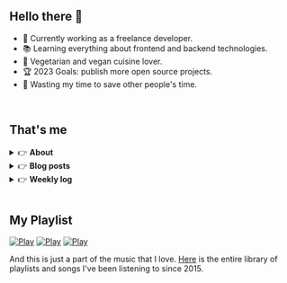 <h2>Hello there 👋</h2>

- 🚀 Currently working as a freelance developer.
- :books: Learning everything about frontend and backend technologies.
- 🌱 Vegetarian and vegan cuisine lover.
- :trophy: 2023 Goals: publish more open source projects.
- :dart: Wasting my time to save other people's time.

<br>

## That's me
<!-- markdownlint-disable MD033 -->
<details>
    <summary>&#128073 <b>About</b></summary><br/>

<!-- BLOG-POST-LIST:START -->
- 👀 [About me](https://simonemargio.im/)
- 🧑‍💻 [Resume](https://simonemargio.im/resume/)
- ⚙️ [What I use](https://simonemargio.im/uses/)
- 🧐 [More](https://simonemargio.im/link/)
<!-- BLOG-POST-LIST:END -->
</details>

<details>
    <summary>&#128073 <b>Blog posts</b></summary><br/>

<!-- BLOG-POST-LIST:START -->
- [Linux](https://simonemargio.im/blog/linux/)
- [LastPass](https://simonemargio.im/blog/lastpass/)
- [Apple Music](https://simonemargio.im/blog/applemusic/)
- [iCloud Keychain](https://simonemargio.im/blog/icloudkeychain/)
- [Digital legacy](https://simonemargio.im/blog/digitallegacy/)
- [Usability](https://simonemargio.im/blog/usability/)
- [Bitwarden](https://simonemargio.im/blog/bitwarden/)
- [About EXIF metadata](https://simonemargio.im/blog/aboutexifmetadata/)
- [Stop using whatsapp](https://simonemargio.im/blog/stopusingwhatsapp/)
- [More](https://simonemargio.im/blog/page/2/)
<!-- BLOG-POST-LIST:END -->
</details>

<details>
    <summary>&#128073 <b>Weekly log</b></summary><br/>

<!-- BLOG-POST-LIST:START -->
- [Jul - 3°](https://simonemargio.im/log/july/3/)
- [Jul - 2°](https://simonemargio.im/log/july/2/)
- [Jul - 1°](https://simonemargio.im/log/july/1/)
- [Jun](https://simonemargio.im/log/june/)
- [May](https://simonemargio.im/log/may/)
- [April](https://simonemargio.im/log/april/)
- [March](https://simonemargio.im/log/march/)   
- [February](https://simonemargio.im/log/february/)
<!-- BLOG-POST-LIST:END -->
</details>

<br>

## My Playlist
[![Play](https://user-images.githubusercontent.com/22590804/173320312-c6ff4952-2d80-4da0-bc86-1a49d009b4a7.jpg)](https://music.apple.com/it/playlist/juice/pl.u-mJy83A8tGBvZWA)
[![Play](https://user-images.githubusercontent.com/22590804/173320788-49695c90-a4c3-48b3-8ac5-f6f4b944955f.jpg)](https://music.apple.com/it/playlist/gym/pl.u-38oWWgbT3gryK0)
[![Play](https://user-images.githubusercontent.com/22590804/173321081-fd673357-e189-4e1d-bf6a-fc8048872de2.jpg)](https://music.apple.com/it/playlist/relax/pl.u-9N9LLp3u27KNLk)

And this is just a part of the music that I love. [Here](https://simonemargio.github.io/music/) is the entire library of playlists and songs I've been listening to since 2015.




